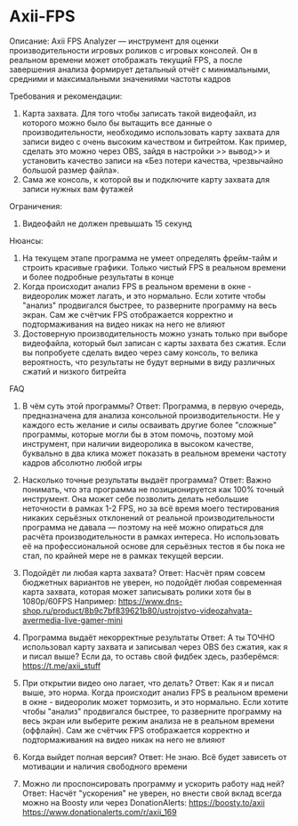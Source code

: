 # Axii-FPS
Описание:
Axii FPS Analyzer — инструмент для оценки производительности игровых роликов с игровых консолей. Он в реальном времени может отображать текущий FPS, а после завершения анализа формирует детальный отчёт с минимальными, средними и максимальными значениями частоты кадров

Требования и рекомендации:
1) Карта захвата. Для того чтобы записать такой видеофайл, из которого можно было бы вытащить все данные о производительности, необходимо использовать карту захвата для записи видео с очень высоким качеством и битрейтом. Как пример, сделать это можно через OBS, зайдя в настройки >> вывод>> и установить качество записи на «Без потери качества, чрезвычайно большой размер файла». 
2) Сама же консоль, к которой вы и подключите карту захвата для записи нужных вам футажей

Ограничения:
1) Видеофайл не должен превышать 15 секунд

Нюансы:
1) На текущем этапе программа не умеет определять фрейм-тайм и строить красивые графики. Только чистый FPS в реальном времени и более подробные результаты в конце
2) Когда происходит анализ FPS в реальном времени в окне - видеоролик может лагать, и это нормально. Если хотите чтобы "анализ" продвигался быстрее, то разверните программу на весь экран. Сам же счётчик FPS отображается корректно и подтормаживания на видео никак на него не влияют
3) Достоверную производительность можно узнать только при выборе видеофайла, который был записан с карты захвата без сжатия. Если вы попробуете сделать видео через саму консоль, то велика вероятность, что результаты не будут верными в виду различных сжатий и низкого битрейта

FAQ
1) В чём суть этой программы?
Ответ: Программа, в первую очередь, предназначена для анализа консольной производительности. Не у каждого есть желание и силы осваивать другие более "сложные" программы, которые могли бы в этом помочь, поэтому мой инструмент, при наличии видеоролика в высоком качестве, буквально в два клика может показать в реальном времени частоту кадров абсолютно любой игры

2) Насколько точные результаты выдаёт программа?
Ответ: Важно понимать, что эта программа не позиционируется как 100% точный инструмент. Она может себе позволить делать небольшие неточности в рамках 1-2 FPS, но за всё время моего тестирования никаких серьёзных отклонений от реальной производительности программа не давала — поэтому на неё можно опираться для расчёта производительности в рамках интереса. Но использовать её на профессиональной основе для серьёзных тестов я бы пока не стал, по крайней мере не в рамках текущей версии.

3) Подойдёт ли любая карта захвата?
Ответ: Насчёт прям совсем бюджетных вариантов не уверен, но подойдёт любая современная карта захвата, которая может записывать ролики хотя бы в 1080р/60FPS
Например: https://www.dns-shop.ru/product/8b9c7bf839621b80/ustrojstvo-videozahvata-avermedia-live-gamer-mini

4) Программа выдаёт некорректные результаты
Ответ: А ты ТОЧНО использовал карту захвата и записывал через OBS без сжатия, как я и писал выше? Если да, то оставь свой фидбек здесь, разберёмся: https://t.me/axii_stuff

5) При открытии видео оно лагает, что делать?
Ответ: Как я и писал выше, это норма. Когда происходит анализ FPS в реальном времени в окне - видеоролик может тормозить, и это нормально. Если хотите чтобы "анализ" продвигался быстрее, то разверните программу на весь экран или выберите режим анализа не в реальном времени (оффлайн). Сам же счётчик FPS отображается корректно и подтормаживания на видео никак на него не влияют

6) Когда выйдет полная версия?
Ответ: Не знаю. Всё будет зависеть от мотивации и наличия свободного времени

7) Можно ли проспонсировать программу и ускорить работу над ней?
Ответ: Насчёт "ускорения" не уверен, но внести свой вклад всегда можно на Boosty или через DonationAlerts:
https://boosty.to/axii
https://www.donationalerts.com/r/axii_169
